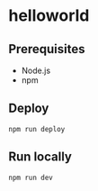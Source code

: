 # helloworld

## Prerequisites

- Node.js
- npm

## Deploy

```shell
npm run deploy
```

## Run locally

```shell
npm run dev
```
